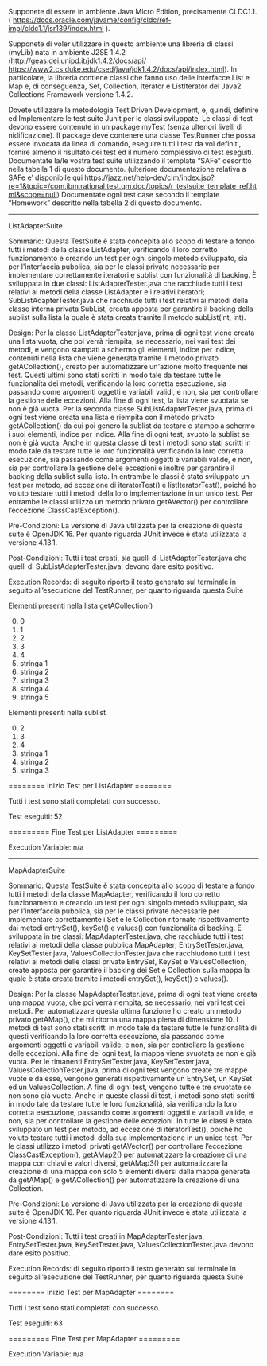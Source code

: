 Supponete di essere in ambiente Java Micro Edition, precisamente CLDC1.1.
( https://docs.oracle.com/javame/config/cldc/ref‐impl/cldc1.1/jsr139/index.html ).


Supponete di voler utilizzare in questo ambiente una libreria di classi (myLib) nata in ambiente J2SE 1.4.2 (http://geas.dei.unipd.it/jdk1.4.2/docs/api/ https://www2.cs.duke.edu/csed/java/jdk1.4.2/docs/api/index.html).
In particolare, la libreria contiene classi che fanno uso delle interfacce List e Map e, di conseguenza, Set, Collection, Iterator e ListIterator del Java2 Collections Framework versione 1.4.2.


Dovete utilizzare la metodologia Test Driven Development, e, quindi, definire ed Implementare le test suite Junit per le classi sviluppate. Le classi di test devono essere contenute in un package myTest (senza ulteriori livelli di nidificazione). Il package deve contenere una classe TestRunner che possa essere invocata da linea di comando, eseguire tutti i test da voi definiti, fornire almeno il risultato dei test ed il numero complessivo di test eseguiti.
Documentate la/le vostra test suite utilizzando il template “SAFe” descritto nella tabella 1 di questo documento. (ulteriore documentazione relativa a SAFe e’ disponibile qui https://jazz.net/help‐dev/clm/index.jsp?re=1&topic=/com.ibm.rational.test.qm.doc/topics/r_testsuite_template_ref.html&scope=null)
Documentate ogni test case secondo il template “Homework” descritto nella tabella 2 di questo documento.


---------------------------------------------------------------
ListAdapterSuite


Sommario: Questa TestSuite è stata concepita allo scopo di testare a fondo tutti i metodi della classe ListAdapter, verificando il loro corretto funzionamento e creando un test per ogni singolo metodo sviluppato, sia per l'interfaccia pubblica, sia per le classi private necessarie per implementare correttamente iteratori e sublist con funzionalità di backing. È sviluppata in due classi: ListAdapterTester.java che racchiude tutti i test relativi ai metodi della classe ListAdapter e i relativi iteratori; SubListAdapterTester.java che racchiude tutti i test relativi ai metodi della classe interna privata SubList, creata apposta per garantire il backing della sublist sulla lista la quale è stata creata tramite il metodo subList(int, int).


Design: Per la classe ListAdapterTester.java, prima di ogni test viene creata una lista vuota, che poi verrà riempita, se necessario, nei vari test dei metodi, e vengono stampati a schermo gli elementi, indice per indice, contenuti nella lista che viene generata tramite il metodo privato getACollection(), creato per automatizzare un'azione molto frequente nei test. Questi ultimi sono stati scritti in modo tale da testare tutte le funzionalità dei metodi, verificando la loro corretta esecuzione, sia passando come argomenti oggetti e variabili validi, e non, sia per controllare la gestione delle eccezioni. Alla fine di ogni test, la lista viene svuotata se non è già vuota.
Per la seconda classe SubListAdapterTester.java, prima di ogni test viene creata una lista e riempita con il metodo privato getACollection() da cui poi genero la sublist da testare e stampo a schermo i suoi elementi, indice per indice. Alla fine di ogni test, svuoto la sublist se non è già vuota. Anche in questa classe di test i metodi sono stati scritti in modo tale da testare tutte le loro funzionalità verificando la loro corretta esecuzione, sia passando come argomenti oggetti e variabili valide, e non, sia per controllare la gestione delle eccezioni e inoltre per garantire il backing della sublist sulla lista.
In entrambe le classi è stato sviluppato un test per metodo, ad eccezione di iteratorTest() e listIteratorTest(), poiché ho voluto testare tutti i metodi della loro implementazione in un unico test.
Per entrambe le classi utilizzo un metodo privato getAVector() per controllare l’eccezione ClassCastException().


Pre-Condizioni: La versione di Java utilizzata per la creazione di questa suite è OpenJDK 16. Per quanto riguarda JUnit invece è stata utilizzata la versione 4.13.1.


Post-Condizioni: Tutti i test creati, sia quelli di ListAdapterTester.java che quelli di SubListAdapterTester.java, devono dare esito positivo.


Execution Records: di seguito riporto il testo generato sul terminale in seguito all’esecuzione del TestRunner, per quanto riguarda questa Suite


Elementi presenti nella lista getACollection() 

0. 0
1. 1
2. 2
3. 3
4. 4
5. stringa 1
6. stringa 2
7. stringa 3
8. stringa 4
9. stringa 5 

Elementi presenti nella sublist

0. 2
1. 3
2. 4
3. stringa 1
4. stringa 2
5. stringa 3 


======== Inizio Test per ListAdapter ======== 

Tutti i test sono stati completati con successo. 

Test eseguiti: 52

========= Fine Test per ListAdapter =========


Execution Variable: n/a

------------------------------------------------------------
 MapAdapterSuite


Sommario: Questa TestSuite è stata concepita allo scopo di testare a fondo tutti i metodi della classe MapAdapter, verificando il loro corretto funzionamento e creando un test per ogni singolo metodo sviluppato, sia per l'interfaccia pubblica, sia per le classi private necessarie per implementare correttamente i Set e le Collection ritornate rispettivamente dai metodi entrySet(), keySet() e values() con funzionalità di backing.
È sviluppata in tre classi: MapAdapterTester.java, che racchiude tutti i test relativi ai metodi della classe pubblica MapAdapter; EntrySetTester.java, KeySetTester.java, ValuesCollectionTester.java che racchiudono tutti i test relativi ai metodi delle classi private EntrySet, KeySet e ValuesCollection, create apposta per garantire il backing dei Set e Collection sulla mappa la quale è stata creata tramite i metodi entrySet(), keySet() e values().


Design: Per la classe MapAdapterTester.java, prima di ogni test viene creata una mappa vuota, che poi verrà riempita, se necessario, nei vari test dei metodi. Per automatizzare questa ultima funzione ho creato un metodo privato getAMap(), che mi ritorna una mappa piena di dimensione 10. I metodi di test sono stati scritti in modo tale da testare tutte le funzionalità di questi verificando la loro corretta esecuzione, sia passando come argomenti oggetti e variabili valide, e non, sia per controllare la gestione delle eccezioni. Alla fine dei ogni test, la mappa viene svuotata se non è già vuota.
Per le rimanenti EntrySetTester.java, KeySetTester.java, ValuesCollectionTester.java, prima di ogni test vengono create tre mappe vuote e da esse, vengono generati rispettivamente un EntrySet, un KeySet ed un ValuesCollection. A fine di ogni test, vengono tutte e tre svuotate se non sono già vuote. Anche in queste classi di test, i metodi sono stati scritti in modo tale da testare tutte le loro funzionalità, sia verificando la loro corretta esecuzione, passando come argomenti oggetti e variabili valide, e non, sia per controllare la gestione delle eccezioni.
In tutte le classi è stato sviluppato un test per metodo, ad eccezione di iteratorTest(), poiché ho voluto testare tutti i metodi della sua implementazione in un unico test.
Per le classi utilizzo i metodi privati getAVector() per controllare l’eccezione ClassCastException(), getAMap2() per automatizzare la creazione di una mappa con chiavi e valori diversi, getAMap3() per automatizzare la creazione di una mappa con solo 5 elementi diversi dalla mappa generata da getAMap() e getACollection() per automatizzare la creazione di una Collection.


Pre-Condizioni: La versione di Java utilizzata per la creazione di questa suite è OpenJDK 16. Per quanto riguarda JUnit invece è stata utilizzata la versione 4.13.1.


Post-Condizioni: Tutti i test creati in MapAdapterTester.java, EntrySetTester.java, KeySetTester.java, ValuesCollectionTester.java devono dare esito positivo.


Execution Records: di seguito riporto il testo generato sul terminale in seguito all’esecuzione del TestRunner, per quanto riguarda questa Suite


======== Inizio Test per MapAdapter ======== 

Tutti i test sono stati completati con successo.

Test eseguiti: 63

========= Fine Test per MapAdapter =========


Execution Variable: n/a
